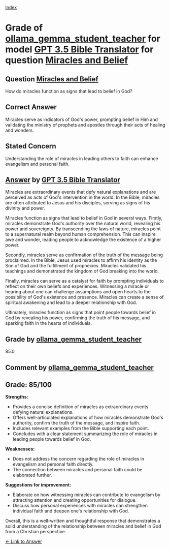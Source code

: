 
[Index](../../../../index.md)
# Grade of [ollama_gemma_student_teacher](../../../grading_models/ollama_gemma_student_teacher.md) for model [GPT 3.5 Bible Translator](../../../answering_models/GPT_3.5_Bible_Translator.md) for question [Miracles and Belief](../../../questions/Miracles_and_Belief.md)

## Question [Miracles and Belief](../../../questions/Miracles_and_Belief.md)
How do miracles function as signs that lead to belief in God?

## Correct Answer
Miracles serve as indicators of God's power, prompting belief in Him and validating the ministry of prophets and apostles through their acts of healing and wonders.

## Stated Concern
Understanding the role of miracles in leading others to faith can enhance evangelism and personal faith.

## [Answer](../Miracles_and_Belief.md) by [GPT 3.5 Bible Translator](../../../answering_models/GPT_3.5_Bible_Translator.md)
Miracles are extraordinary events that defy natural explanations and are perceived as acts of God's intervention in the world. In the Bible, miracles are often attributed to Jesus and his disciples, serving as signs of his divinity and power. 

Miracles function as signs that lead to belief in God in several ways. Firstly, miracles demonstrate God's authority over the natural world, revealing his power and sovereignty. By transcending the laws of nature, miracles point to a supernatural realm beyond human comprehension. This can inspire awe and wonder, leading people to acknowledge the existence of a higher power.

Secondly, miracles serve as confirmation of the truth of the message being proclaimed. In the Bible, Jesus used miracles to affirm his identity as the Son of God and the fulfillment of prophecies. Miracles validated his teachings and demonstrated the kingdom of God breaking into the world.

Finally, miracles can serve as a catalyst for faith by prompting individuals to reflect on their own beliefs and experiences. Witnessing a miracle or hearing about one can challenge assumptions and open hearts to the possibility of God's existence and presence. Miracles can create a sense of spiritual awakening and lead to a deeper relationship with God.

Ultimately, miracles function as signs that point people towards belief in God by revealing his power, confirming the truth of his message, and sparking faith in the hearts of individuals.

## Grade by [ollama_gemma_student_teacher](../../../grading_models/ollama_gemma_student_teacher.md)
85.0

## Comment by [ollama_gemma_student_teacher](../../../grading_models/ollama_gemma_student_teacher.md)
## Grade: 85/100

**Strengths:**

* Provides a concise definition of miracles as extraordinary events defying natural explanations.
* Offers well-articulated explanations of how miracles demonstrate God's authority, confirm the truth of the message, and inspire faith.
* Includes relevant examples from the Bible supporting each point.
* Concludes with a clear statement summarizing the role of miracles in leading people towards belief in God.

**Weaknesses:**

* Does not address the concern regarding the role of miracles in evangelism and personal faith directly.
* The connection between miracles and personal faith could be elaborated further.

**Suggestions for improvement:**

* Elaborate on how witnessing miracles can contribute to evangelism by attracting attention and creating opportunities for dialogue.
* Discuss how personal experiences with miracles can strengthen individual faith and deepen one's relationship with God.

Overall, this is a well-written and thoughtful response that demonstrates a solid understanding of the relationship between miracles and belief in God from a Christian perspective.

[&lt;- Link to Answer](../Miracles_and_Belief.md)
